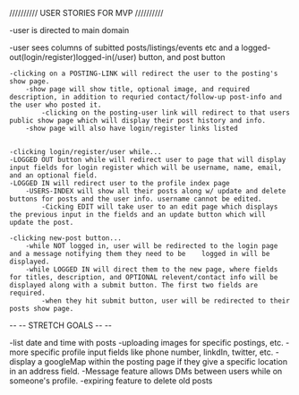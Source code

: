 
////////// USER STORIES FOR MVP //////////

-user is directed to main domain

-user sees columns of subitted posts/listings/events etc and a logged-out(login/register)logged-in(/user) button, and post button

	-clicking on a POSTING-LINK will redirect the user to the posting's show page.
		-show page will show title, optional image, and required description, in addition to requried contact/follow-up post-info and the user who posted it.
			-clicking on the posting-user link will redirect to that users public show page which will display their post history and info.
		-show page will also have login/register links listed


	-clicking login/register/user while...
	-LOGGED OUT button while will redirect user to page that will display input fields for login register which will be username, name, email, and an optional field.
	-LOGGED IN will redirect user to the profile index page
		-USERS-INDEX will show all their posts along w/ update and delete buttons for posts and the user info. username cannot be edited.
			-Cicking EDIT will take user to an edit page which displays the previous input in the fields and an update button which will update the post.

	-clicking new-post button...
		-while NOT logged in, user will be redirected to the login page and a message notifying them they need to be 	logged in will be displayed.
		-while LOGGED IN will direct them to the new page, where fields for titles, description, and OPTIONAL relevent/contact info will be displayed along with a submit button. The first two fields are required.
			-when they hit submit button, user will be redirected to their posts show page.

-- -- STRETCH GOALS -- -- 

-list date and time with posts
-uploading images for specific postings, etc.
-more specific profile input fields like phone number, linkdIn, twitter, etc.
-display a googleMap within the posting page if they give a specific location in an address field.
-Message feature allows DMs between users while on someone's profile.
-expiring feature to delete old posts 